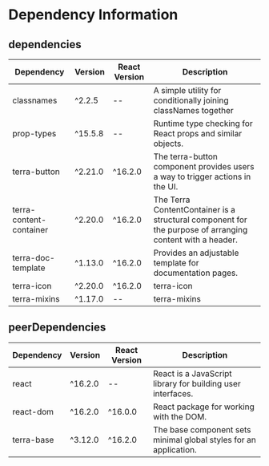 # Dependency Information

## dependencies
| Dependency | Version | React Version | Description |
|-|-|-|-|
| classnames | ^2.2.5 | -- | A simple utility for conditionally joining classNames together |
| prop-types | ^15.5.8 | -- | Runtime type checking for React props and similar objects. |
| terra-button | ^2.21.0 | ^16.2.0 | The terra-button component provides users a way to trigger actions in the UI. |
| terra-content-container | ^2.20.0 | ^16.2.0 | The Terra ContentContainer is a structural component for the purpose of arranging content with a header. |
| terra-doc-template | ^1.13.0 | ^16.2.0 | Provides an adjustable template for documentation pages. |
| terra-icon | ^2.20.0 | ^16.2.0 | terra-icon |
| terra-mixins | ^1.17.0 | -- | terra-mixins |

## peerDependencies
| Dependency | Version | React Version | Description |
|-|-|-|-|
| react | ^16.2.0 | -- | React is a JavaScript library for building user interfaces. |
| react-dom | ^16.2.0 | ^16.0.0 | React package for working with the DOM. |
| terra-base | ^3.12.0 | ^16.2.0 | The base component sets minimal global styles for an application. |
